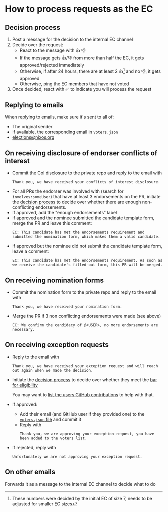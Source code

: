 # How to process requests as the EC

## Decision process

1. Post a message for the decision to the internal EC channel
2. Decide over the request:
   - React to the message with :+1: :-1:
   - If the message gets :+1:/:-1: from more than half the EC, it gets approved/rejected immediately
   - Otherwise, if after 24 hours, there are at least 2 :+1:[^1] and no :-1:, it gets approved
   - Otherwise, ping the EC members that have not voted
3. Once decided, react with :white_check_mark: to indicate you will process the request

[^1]: These numbers were decided by the initial EC of size 7, needs to be adjusted for smaller EC sizes

## Replying to emails

When replying to emails, make sure it's sent to all of:
- The original sender
- If available, the corresponding email in `voters.json`
- <elections@nixos.org>

## On receiving disclosure of endorser conflicts of interest

- Commit the CoI disclosure to the private repo and reply to the email with
  ```
  Thank you, we have received your conflicts of interest disclosure.
  ```
- For all PRs the endorser was involved with (search for `involves:someUser`) that have at least 3 endorsements on the PR,
  initiate the [decision process](#decision-process) to decide over whether there are enough non-conflicting endorsements.
- If approved, add the "enough endorsements" label
- If approved and the nominee submitted the candidate template form, merge the PR and leave this comment:
  ```
  EC: This candidate has met the endorsements requirement and submitted the nomination form, which makes them a valid candidate.
  ```
- If approved but the nominee did not submit the candidate template form, leave a comment:
  ```
  EC: This candidate has met the endorsements requirement. As soon as we receive the candidate's filled-out form, this PR will be merged.
  ```

## On receiving nomination forms

- Commit the nomination form to the private repo and reply to the email with
  ```
  Thank you, we have received your nomination form.
  ```
- Merge the PR if 3 non conflicting endorsements were made (see above)
  ```
  EC: We confirm the candidacy of @<USER>, no more endorsements are necessary.
  ```

## On receiving exception requests

- Reply to the email with
  ```
  Thank you, we have received your exception request and will reach out again when we made the decision.
  ```

- Initiate the [decision process](#decision-process) to decide over whether they meet the [bar for eligibility](../doc/exception-request.md)

  You may want to [list the users GitHub contributions](../doc/check-contributions.md) to help with that.
- If approved:
  - Add their email (and GitHub user if they provided one) to the [`voters.json` file](../voters.json) and commit it
  - Reply with
    ```
    Thank you, we are approving your exception request, you have been added to the voters list.
    ```
- If rejected, reply with
  ```
  Unfortunately we are not approving your exception request.
  ```

## On other emails

Forwards it as a message to the internal EC channel to decide what to do
